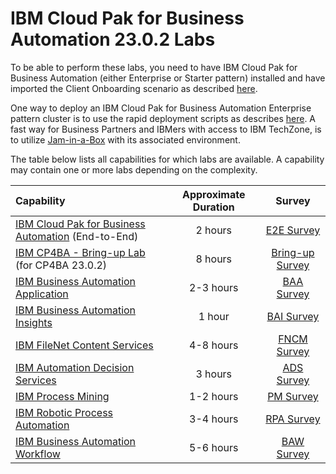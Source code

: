 # IBM Cloud Pak for Business Automation 23.0.2 Labs

To be able to perform these labs, you need to have IBM Cloud Pak for Business Automation (either Enterprise or Starter pattern) installed and have imported the Client Onboarding scenario as described [here](https://github.com/IBM/cp4ba-client-onboarding-scenario).

One way to deploy an IBM Cloud Pak for Business Automation Enterprise pattern cluster is to use the rapid deployment scripts as describes [here](https://github.com/IBM/cp4ba-rapid-deployment). A fast way for Business Partners and IBMers with access to IBM TechZone, is to utilize [Jam-in-a-Box](http://ibm.biz/Jam-in-a-Box) with its associated environment.

The table below lists all capabilities for which labs are available. A capability may contain one or more labs depending on the complexity.

| Capability                                                   | Approximate Duration | Survey |
| :----------------------------------------------------------- | :------------------: | :-----: |
| [IBM Cloud Pak for Business Automation](IBM%20Cloud%20Pak%20for%20Business%20Automation%20(End-to-End)) (End-to-End) |       2 hours        | [E2E Survey](https://www.surveymonkey.com/r/cp4ba-tech-jam-e2e) |
| [IBM CP4BA - Bring-up Lab](../23.0.2/Bring-up) (for CP4BA 23.0.2) |       8 hours       | [Bring-up Survey](https://www.surveymonkey.com/r/cp4ba-tech-jam-bring-up) |
| [IBM Business Automation Application](Business%20Automation%20Application) |      2-3 hours       | [BAA Survey](https://www.surveymonkey.com/r/cp4ba-tech-jam-baa) |
| [IBM Business Automation Insights](Business%20Automation%20Insights) |        1 hour        | [BAI Survey](https://www.surveymonkey.com/r/cp4ba-tech-jam-bai) |
| [IBM FileNet Content Services](Content)                       |      4-8 hours       | [FNCM Survey](https://www.surveymonkey.com/r/cp4ba-tech-jam-fncm) |
| [IBM Automation Decision Services](Decisions)                |       3 hours        | [ADS Survey](https://www.surveymonkey.com/r/cp4ba-tech-jam-ads) |
| [IBM Process Mining](Process%20Mining)                       |      1-2 hours       | [PM Survey](https://www.surveymonkey.com/r/cp4ba-tech-jam-pm) |
| [IBM Robotic Process Automation](../22.0.1/Robotic%20Process%20Automation) |      3-4 hours       | [RPA Survey](https://www.surveymonkey.com/r/cp4ba-tech-jam-rpa) |
| [IBM Business Automation Workflow](Workflow)                 |      5-6 hours       | [BAW Survey](https://www.surveymonkey.com/r/cp4ba-tech-jam-baw) |

